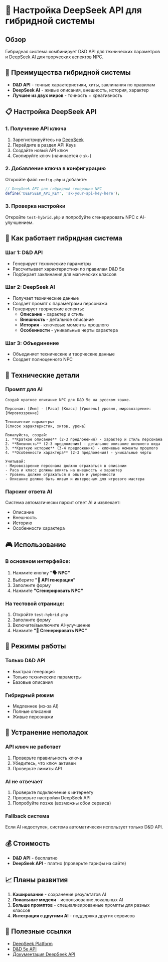 # 🔧 Настройка DeepSeek API для гибридной системы

## Обзор

Гибридная система комбинирует D&D API для технических параметров и DeepSeek AI для творческих аспектов NPC.

## 🚀 Преимущества гибридной системы

- **D&D API** - точные характеристики, хиты, заклинания по правилам
- **DeepSeek AI** - живые описания, внешность, история, характер
- **Лучшее из двух миров** - точность + креативность

## 📋 Настройка DeepSeek API

### 1. Получение API ключа

1. Зарегистрируйтесь на [DeepSeek](https://platform.deepseek.com/)
2. Перейдите в раздел API Keys
3. Создайте новый API ключ
4. Скопируйте ключ (начинается с `sk-`)

### 2. Добавление ключа в конфигурацию

Откройте файл `config.php` и добавьте:

```php
// DeepSeek API для гибридной генерации NPC
define('DEEPSEEK_API_KEY', 'sk-your-api-key-here');
```

### 3. Проверка настройки

Откройте `test-hybrid.php` и попробуйте сгенерировать NPC с AI-улучшением.

## 🎯 Как работает гибридная система

### Шаг 1: D&D API
- Генерирует технические параметры
- Рассчитывает характеристики по правилам D&D 5e
- Подбирает заклинания для магических классов

### Шаг 2: DeepSeek AI
- Получает технические данные
- Создает промпт с параметрами персонажа
- Генерирует творческие аспекты:
  - **Описание** - характер и стиль
  - **Внешность** - детальное описание
  - **История** - ключевые моменты прошлого
  - **Особенности** - уникальные черты характера

### Шаг 3: Объединение
- Объединяет технические и творческие данные
- Создает полноценного NPC

## 🔧 Технические детали

### Промпт для AI
```
Создай краткое описание NPC для D&D 5e на русском языке.

Персонаж: [Имя] - [Раса] [Класс] [Уровень] уровня, мировоззрение: [Мировоззрение]

Технические параметры:
[Список характеристик, хитов, урона]

Пожалуйста, создай:
1. **Краткое описание** (2-3 предложения) - характер и стиль персонажа
2. **Внешность** (2-3 предложения) - детальное описание внешнего вида
3. **Краткую историю** (3-4 предложения) - ключевые моменты прошлого
4. **Особенности характера** (2-3 предложения) - уникальные черты

Учитывай:
- Мировоззрение персонажа должно отражаться в описании
- Раса и класс должны влиять на внешность и характер
- Уровень должен отражаться в опыте и уверенности
- Описание должно быть живым и интересным для игрового мастера
```

### Парсинг ответа AI
Система автоматически парсит ответ AI и извлекает:
- Описание
- Внешность
- Историю
- Особенности характера

## 🎮 Использование

### В основном интерфейсе:
1. Нажмите кнопку **"🗣️ NPC"**
2. Выберите **"🚀 API генерация"**
3. Заполните форму
4. Нажмите **"Сгенерировать NPC"**

### На тестовой странице:
1. Откройте `test-hybrid.php`
2. Заполните форму
3. Включите/выключите AI-улучшение
4. Нажмите **"🚀 Сгенерировать NPC"**

## 🔄 Режимы работы

### Только D&D API
- Быстрая генерация
- Только технические параметры
- Базовые описания

### Гибридный режим
- Медленнее (из-за AI)
- Полные описания
- Живые персонажи

## 🐛 Устранение неполадок

### API ключ не работает
1. Проверьте правильность ключа
2. Убедитесь, что ключ активен
3. Проверьте лимиты API

### AI не отвечает
1. Проверьте подключение к интернету
2. Проверьте настройки DeepSeek API
3. Попробуйте позже (возможны сбои сервиса)

### Fallback система
Если AI недоступен, система автоматически использует только D&D API.

## 💰 Стоимость

- **D&D API** - бесплатно
- **DeepSeek API** - платно (проверьте тарифы на сайте)

## 📈 Планы развития

1. **Кэширование** - сохранение результатов AI
2. **Локальные модели** - использование локальных AI
3. **Больше промптов** - специализированные промпты для разных классов
4. **Интеграция с другими AI** - поддержка других сервисов

## 🔗 Полезные ссылки

- [DeepSeek Platform](https://platform.deepseek.com/)
- [D&D 5e API](https://www.dnd5eapi.co/)
- [Документация DeepSeek API](https://platform.deepseek.com/docs)
